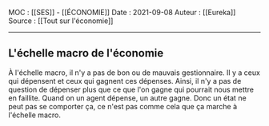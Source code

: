 MOC : [[SES]] - [[ÉCONOMIE]]
Date : 2021-09-08
Auteur : [[Eureka]]
Source : [[Tout sur l'économie]]
***

## L'échelle macro de l'économie
À l'échelle macro, il n'y a pas de bon ou de mauvais gestionnaire. Il y a ceux qui dépensent et ceux qui gagnent ces dépenses. Ainsi, il n'y a pas de question de dépenser plus que ce que l'on gagne qui pourrait nous mettre en faillite. Quand on un agent dépense, un autre gagne. Donc un état ne peut pas se comporter ça, ce n'est pas comme cela que ça marche à l'échelle macro.